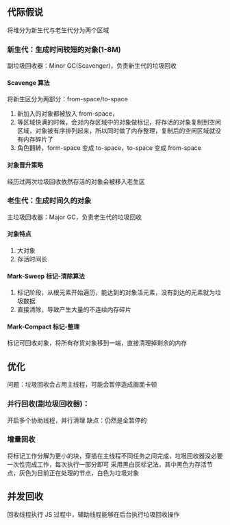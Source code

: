 <!-- @format -->

## 代际假说

将堆分为新生代与老生代分为两个区域

### 新生代：生成时间较短的对象(1-8M)

副垃圾回收器：Minor GC(Scavenger)，负责新生代的垃圾回收

#### Scavenge 算法

将新生区分为两部分：from-space/to-space

1. 新加入的对象都被放入 from-space，
2. 等区域快满的时候，会对内存区域中的对象做标记，将存活的对象复制到空闲区域，对象被有序排列起来，所以同时做了内存整理，复制后的空闲区域就没有内存碎片了
3. 角色翻转，form-space 变成 to-space，to-space 变成 from-space

#### 对象晋升策略

经历过两次垃圾回收依然存活的对象会被移入老生区

### 老生代：生成时间久的对象

主垃圾回收器：Major GC，负责老生代的垃圾回收

#### 对象特点

1. 大对象
2. 存活时间长

#### Mark-Sweep 标记-清除算法

1. 标记阶段，从根元素开始遍历，能达到的对象活元素，没有到达的元素就为垃圾数据
2. 直接清除，导致产生大量的不连续内存碎片

#### Mark-Compact 标记-整理

标记可回收对象，将所有存货对象移到一端，直接清理掉剩余的内存

## 优化

问题：垃圾回收会占用主线程，可能会暂停造成画面卡顿

### 并行回收(副垃圾回收器)：

开启多个协助线程，并行清理
缺点：仍然是全暂停的

### 增量回收

将标记工作分解为更小的块，穿插在主线程不同任务之间完成，垃圾回收器没必要一次性完成工作，每次执行一部分即可
采用黑白灰标记法，其中黑色为存活节点，灰色为目前正在处理的节点，白色为垃圾对象

## 并发回收

回收线程执行 JS 过程中，辅助线程能够在后台执行垃圾回收操作
